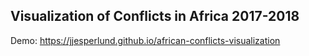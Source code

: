 ## Visualization of Conflicts in Africa 2017-2018

Demo: https://jjesperlund.github.io/african-conflicts-visualization

